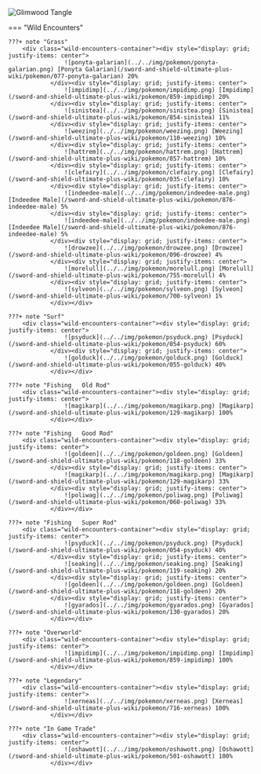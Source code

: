 <img src="../../img/routes/Glimwood Tangle.png" alt="Glimwood Tangle"/>

=== "Wild Encounters"


	???+ note "Grass"
		<div class="wild-encounters-container"><div style="display: grid; justify-items: center">
                    ![ponyta-galarian](../../img/pokemon/ponyta-galarian.png) [Ponyta Galarian](/sword-and-shield-ultimate-plus-wiki/pokemon/077-ponyta-galarian) 20%
                </div><div style="display: grid; justify-items: center">
                    ![impidimp](../../img/pokemon/impidimp.png) [Impidimp](/sword-and-shield-ultimate-plus-wiki/pokemon/859-impidimp) 20%
                </div><div style="display: grid; justify-items: center">
                    ![sinistea](../../img/pokemon/sinistea.png) [Sinistea](/sword-and-shield-ultimate-plus-wiki/pokemon/854-sinistea) 11%
                </div><div style="display: grid; justify-items: center">
                    ![weezing](../../img/pokemon/weezing.png) [Weezing](/sword-and-shield-ultimate-plus-wiki/pokemon/110-weezing) 10%
                </div><div style="display: grid; justify-items: center">
                    ![hattrem](../../img/pokemon/hattrem.png) [Hattrem](/sword-and-shield-ultimate-plus-wiki/pokemon/857-hattrem) 10%
                </div><div style="display: grid; justify-items: center">
                    ![clefairy](../../img/pokemon/clefairy.png) [Clefairy](/sword-and-shield-ultimate-plus-wiki/pokemon/035-clefairy) 10%
                </div><div style="display: grid; justify-items: center">
                    ![indeedee-male](../../img/pokemon/indeedee-male.png) [Indeedee Male](/sword-and-shield-ultimate-plus-wiki/pokemon/876-indeedee-male) 5%
                </div><div style="display: grid; justify-items: center">
                    ![indeedee-male](../../img/pokemon/indeedee-male.png) [Indeedee Male](/sword-and-shield-ultimate-plus-wiki/pokemon/876-indeedee-male) 5%
                </div><div style="display: grid; justify-items: center">
                    ![drowzee](../../img/pokemon/drowzee.png) [Drowzee](/sword-and-shield-ultimate-plus-wiki/pokemon/096-drowzee) 4%
                </div><div style="display: grid; justify-items: center">
                    ![morelull](../../img/pokemon/morelull.png) [Morelull](/sword-and-shield-ultimate-plus-wiki/pokemon/755-morelull) 4%
                </div><div style="display: grid; justify-items: center">
                    ![sylveon](../../img/pokemon/sylveon.png) [Sylveon](/sword-and-shield-ultimate-plus-wiki/pokemon/700-sylveon) 1%
                </div></div>

	???+ note "Surf"
		<div class="wild-encounters-container"><div style="display: grid; justify-items: center">
                    ![psyduck](../../img/pokemon/psyduck.png) [Psyduck](/sword-and-shield-ultimate-plus-wiki/pokemon/054-psyduck) 60%
                </div><div style="display: grid; justify-items: center">
                    ![golduck](../../img/pokemon/golduck.png) [Golduck](/sword-and-shield-ultimate-plus-wiki/pokemon/055-golduck) 40%
                </div></div>

	???+ note "Fishing   Old Rod"
		<div class="wild-encounters-container"><div style="display: grid; justify-items: center">
                    ![magikarp](../../img/pokemon/magikarp.png) [Magikarp](/sword-and-shield-ultimate-plus-wiki/pokemon/129-magikarp) 100%
                </div></div>

	???+ note "Fishing   Good Rod"
		<div class="wild-encounters-container"><div style="display: grid; justify-items: center">
                    ![goldeen](../../img/pokemon/goldeen.png) [Goldeen](/sword-and-shield-ultimate-plus-wiki/pokemon/118-goldeen) 33%
                </div><div style="display: grid; justify-items: center">
                    ![magikarp](../../img/pokemon/magikarp.png) [Magikarp](/sword-and-shield-ultimate-plus-wiki/pokemon/129-magikarp) 33%
                </div><div style="display: grid; justify-items: center">
                    ![poliwag](../../img/pokemon/poliwag.png) [Poliwag](/sword-and-shield-ultimate-plus-wiki/pokemon/060-poliwag) 33%
                </div></div>

	???+ note "Fishing   Super Rod"
		<div class="wild-encounters-container"><div style="display: grid; justify-items: center">
                    ![psyduck](../../img/pokemon/psyduck.png) [Psyduck](/sword-and-shield-ultimate-plus-wiki/pokemon/054-psyduck) 40%
                </div><div style="display: grid; justify-items: center">
                    ![seaking](../../img/pokemon/seaking.png) [Seaking](/sword-and-shield-ultimate-plus-wiki/pokemon/119-seaking) 20%
                </div><div style="display: grid; justify-items: center">
                    ![goldeen](../../img/pokemon/goldeen.png) [Goldeen](/sword-and-shield-ultimate-plus-wiki/pokemon/118-goldeen) 20%
                </div><div style="display: grid; justify-items: center">
                    ![gyarados](../../img/pokemon/gyarados.png) [Gyarados](/sword-and-shield-ultimate-plus-wiki/pokemon/130-gyarados) 20%
                </div></div>

	???+ note "Overworld"
		<div class="wild-encounters-container"><div style="display: grid; justify-items: center">
                    ![impidimp](../../img/pokemon/impidimp.png) [Impidimp](/sword-and-shield-ultimate-plus-wiki/pokemon/859-impidimp) 100%
                </div></div>

	???+ note "Legendary"
		<div class="wild-encounters-container"><div style="display: grid; justify-items: center">
                    ![xerneas](../../img/pokemon/xerneas.png) [Xerneas](/sword-and-shield-ultimate-plus-wiki/pokemon/716-xerneas) 100%
                </div></div>

	???+ note "In Game Trade"
		<div class="wild-encounters-container"><div style="display: grid; justify-items: center">
                    ![oshawott](../../img/pokemon/oshawott.png) [Oshawott](/sword-and-shield-ultimate-plus-wiki/pokemon/501-oshawott) 100%
                </div></div>



